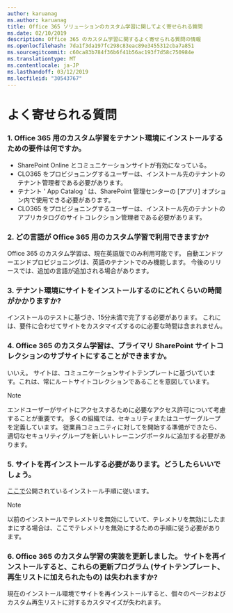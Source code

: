 ```yaml
---
author: karuanag
ms.author: karuanag
title: Office 365 ソリューションのカスタム学習に関してよく寄せられる質問
ms.date: 02/10/2019
description: Office 365 のカスタム学習に関するよく寄せられる質問の情報
ms.openlocfilehash: 7da1f3da197fc298c83eac89e3455312cba7a851
ms.sourcegitcommit: c60ca83b784f36b6f41b56ac193f7d58c750984e
ms.translationtype: MT
ms.contentlocale: ja-JP
ms.lasthandoff: 03/12/2019
ms.locfileid: "30543767"
---
```

# <a name="frequently-asked-questions"></a>よく寄せられる質問

### <a name="1-what-are-the-requirements-for-installing-custom-learning-for-office-365-into-my-tenant-environment"></a>1. Office 365 用のカスタム学習をテナント環境にインストールするための要件は何ですか。

- SharePoint Online とコミュニケーションサイトが有効になっている。
- CLO365 をプロビジョニングするユーザーは、インストール先のテナントのテナント管理者である必要があります。
- テナント ' App Catalog ' は、SharePoint 管理センターの [アプリ] オプション内で使用できる必要があります。
- CLO365 をプロビジョニングするユーザーは、インストール先のテナントのアプリカタログのサイトコレクション管理者である必要があります。

### <a name="2-what-languages-is-custom-learning-for-office-365-available-in"></a>2. どの言語が Office 365 用のカスタム学習で利用できますか?

Office 365 のカスタム学習は、現在英語版でのみ利用可能です。 自動エンドツーエンドプロビジョニングは、英語のテナントでのみ機能します。 今後のリリースでは、追加の言語が追加される場合があります。

### <a name="3-how-long-will-it-take-to-install-the-site-in-our-tenant-environment"></a>3. テナント環境にサイトをインストールするのにどれくらいの時間がかかりますか?

インストールのテストに基づき、15分未満で完了する必要があります。 これには、要件に合わせてサイトをカスタマイズするのに必要な時間は含まれません。

### <a name="4-can-we-make-the-custom-learning-for-office-365-a-subsite-of-our-primary-sharepoint-site-collection"></a>4. Office 365 のカスタム学習は、プライマリ SharePoint サイトコレクションのサブサイトにすることができますか。

いいえ。 サイトは、コミュニケーションサイトテンプレートに基づいています。これは、常にルートサイトコレクションであることを意図しています。

> [!NOTE]
> エンドユーザーがサイトにアクセスするために必要なアクセス許可について考慮することが重要です。 多くの組織では、セキュリティまたはユーザーグループを定義しています。 従業員コミュニティに対してを開始する準備ができたら、適切なセキュリティグループを新しいトレーニングポータルに追加する必要があります。

### <a name="5-i-need-to-reinstall-the-site-what-should-i-do"></a>5. サイトを再インストールする必要があります。どうしたらいいでしょう。

[ここで](custom_provision.md)公開されているインストール手順に従います。

> [!NOTE]
> 以前のインストールでテレメトリを無効にしていて、テレメトリを無効にしたままにする場合は、ここでテレメトリを無効にするための手順に従う必要があります。

### <a name="6-we-made-updates-to-our-implementation-of-custom-learning-for-office-365-will-we-lose-these-updates-made-to-site-template-playlists-if-we-reinstall-the-site"></a>6. Office 365 のカスタム学習の実装を更新しました。 サイトを再インストールすると、これらの更新プログラム (サイトテンプレート、再生リストに加えられたもの) は失われますか?

現在のインストール環境でサイトを再インストールすると、個々のページおよびカスタム再生リストに対するカスタマイズが失われます。  